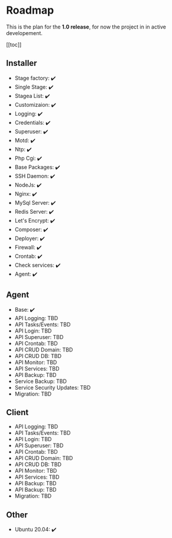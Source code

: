 # Roadmap

This is the plan for the **1.0 release**, for now the project in in active developement.

[[toc]]

## Installer

- Stage factory: :heavy_check_mark:
- Single Stage: :heavy_check_mark:
- Stagea List: :heavy_check_mark:
- Customizaion: :heavy_check_mark:
- Logging: :heavy_check_mark:
- Credentials: :heavy_check_mark:
- Superuser: :heavy_check_mark:
- Motd: :heavy_check_mark:
- Ntp: :heavy_check_mark:
- Php Cgi: :heavy_check_mark:
- Base Packages: :heavy_check_mark:
- SSH Daemon: :heavy_check_mark:
- NodeJs: :heavy_check_mark:
- Nginx: :heavy_check_mark:
- MySql Server: :heavy_check_mark:
- Redis Server: :heavy_check_mark:
- Let's Encrypt: :heavy_check_mark:
- Composer: :heavy_check_mark:
- Deployer: :heavy_check_mark:
- Firewall: :heavy_check_mark:
- Crontab: :heavy_check_mark:
- Check services: :heavy_check_mark:
- Agent: :heavy_check_mark:

## Agent

- Base: :heavy_check_mark:
- API Logging: TBD
- API Tasks/Events: TBD
- API Login: TBD
- API Superuser: TBD
- API Crontab: TBD
- API CRUD Domain: TBD
- API CRUD DB: TBD
- API Monitor: TBD
- API Services: TBD
- API Backup: TBD
- Service Backup: TBD
- Service Security Updates: TBD
- Migration: TBD

## Client

- API Logging: TBD
- API Tasks/Events: TBD
- API Login: TBD
- API Superuser: TBD
- API Crontab: TBD
- API CRUD Domain: TBD
- API CRUD DB: TBD
- API Monitor: TBD
- API Services: TBD
- API Backup: TBD
- API Backup: TBD
- Migration: TBD

## Other
- Ubuntu 20.04: :heavy_check_mark: